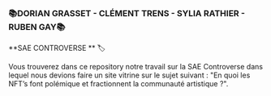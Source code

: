 ### 📚DORIAN GRASSET - CLÉMENT TRENS - SYLIA RATHIER - RUBEN GAY📚

**SAE CONTROVERSE ** 🏷️

Vous trouverez dans ce repository notre travail sur la SAE Controverse dans lequel nous devions faire un site vitrine sur le sujet suivant : "En quoi les NFT’s font polémique 
et fractionnent la communauté artistique ?".
